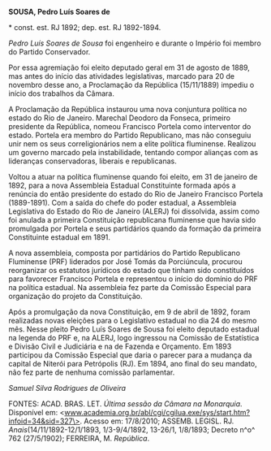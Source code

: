 **SOUSA, Pedro Luís Soares de**

\* const. est. RJ 1892; dep. est. RJ 1892-1894.

*Pedro Luís Soares de Sousa* foi engenheiro e durante o Império foi
membro do Partido Conservador.

Por essa agremiação foi eleito deputado geral em 31 de agosto de 1889,
mas antes do início das atividades legislativas, marcado para 20 de
novembro desse ano, a Proclamação da República (15/11/1889) impediu o
início dos trabalhos da Câmara.

A Proclamação da República instaurou uma nova conjuntura política no
estado do Rio de Janeiro. Marechal Deodoro da Fonseca, primeiro
presidente da República, nomeou Francisco Portela como interventor do
estado. Portela era membro do Partido Republicano, mas não conseguiu
unir nem os seus correligionários nem a elite política fluminense.
Realizou um governo marcado pela instabilidade, tentando compor alianças
com as lideranças conservadoras, liberais e republicanas.

Voltou a atuar na política fluminense quando foi eleito, em 31 de
janeiro de 1892, para a nova Assembleia Estadual Constituinte formada
após a renúncia do então presidente do estado do Rio de Janeiro
Francisco Portela (1889-1891). Com a saída do chefe do poder estadual, a
Assembleia Legislativa do Estado do Rio de Janeiro (ALERJ) foi
dissolvida, assim como foi anulada a primeira Constituição republicana
fluminense que havia sido promulgada por Portela e seus partidários
quando da formação da primeira Constituinte estadual em 1891.

A nova assembleia, composta por partidários do Partido Republicano
Fluminense (PRF) liderados por José Tomás da Porciúncula, procurou
reorganizar os estatutos jurídicos do estado que tinham sido
constituídos para favorecer Francisco Portela e representou o início do
domínio do PRF na política estadual. Na assembleia fez parte da Comissão
Especial para organização do projeto da Constituição.

Após a promulgação da nova Constituição, em 9 de abril de 1892, foram
realizadas novas eleições para o Legislativo estadual no dia 24 do mesmo
mês. Nesse pleito Pedro Luís Soares de Sousa foi eleito deputado
estadual na legenda do PRF e, na ALERJ, logo ingressou na Comissão de
Estatística e Divisão Civil e Judiciária e na de Fazenda e Orçamento. Em
1893 participou da Comissão Especial que daria o parecer para a mudança
da capital de Niterói para Petrópolis (RJ). Em 1894, ano final do seu
mandato, não fez parte de nenhuma comissão parlamentar.

*Samuel Silva Rodrigues de Oliveira*

FONTES: ACAD. BRAS. LET. *Última sessão da Câmara na Monarquia*.
Disponível em:
\<www.academia.org.br/abl/cgi/cgilua.exe/sys/start.htm?infoid=34&sid=327\>.
Acesso em: 17/8/2010; ASSEMB. LEGISL. RJ. *Anais*(14/11/1892-12/1/1893,
1/3-9/4/1892, 13-26/1, 1/8/1893; Decreto n^o^ 762 (27/5/1902); FERREIRA,
M. *República*.
